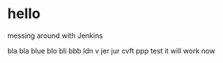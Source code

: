 # hello
messing around with Jenkins

bla bla
blue blo
bli bbb
ldn v
jer jur
cvft
ppp
test
it will work
now
